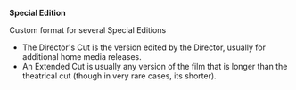 <!-- markdownlint-disable MD041-->
**Special Edition**<br>

Custom format for several Special Editions

- The Director's Cut is the version edited by the Director, usually for additional home media releases.
- An Extended Cut is usually any version of the film that is longer than the theatrical cut (though in very rare cases, its shorter).
<!-- markdownlint-enable MD041-->
